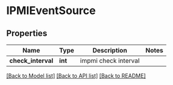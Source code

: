 # IPMIEventSource

## Properties
Name | Type | Description | Notes
------------ | ------------- | ------------- | -------------
**check_interval** | **int** | impmi check interval | 

[[Back to Model list]](../README.md#documentation-for-models) [[Back to API list]](../README.md#documentation-for-api-endpoints) [[Back to README]](../README.md)

